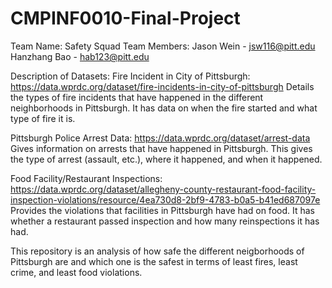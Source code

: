 # CMPINF0010-Final-Project
Team Name: Safety Squad
Team Members: Jason Wein - jsw116@pitt.edu
Hanzhang Bao - hab123@pitt.edu

Description of Datasets:
Fire Incident in City of Pittsburgh: https://data.wprdc.org/dataset/fire-incidents-in-city-of-pittsburgh
Details the types of fire incidents that have happened in the different neighborhoods in Pittsburgh. It has data on when the fire started and what type of fire it is.

Pittsburgh Police Arrest Data: https://data.wprdc.org/dataset/arrest-data
Gives information on arrests that have happened in Pittsburgh. This gives the type of arrest (assault, etc.), where it happened, and when it happened.

Food Facility/Restaurant Inspections: https://data.wprdc.org/dataset/allegheny-county-restaurant-food-facility-inspection-violations/resource/4ea730d8-2bf9-4783-b0a5-b41ed687097e
Provides the violations that facilities in Pittsburgh have had on food. It has whether a restaurant passed inspection and how many reinspections it has had.

This repository is an analysis of how safe the different neigborhoods of Pittsburgh are and which one is the safest in terms of least fires, least crime, and least food violations.
